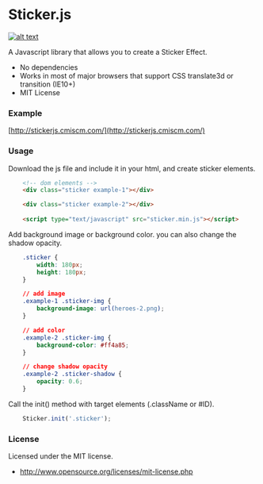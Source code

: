 Sticker.js
============


[![alt text](http://cmiscm.github.io/stickerjs/screenshot/sticker-js.jpg)](https://github.com/cmiscm/stickerjs)


A Javascript library that allows you to create a Sticker Effect.

 * No dependencies
 * Works in most of major browsers that support CSS translate3d or transition (IE10+)
 * MIT License
 
### Example
[http://stickerjs.cmiscm.com/](http://stickerjs.cmiscm.com/)

### Usage

Download the js file and include it in your html, and create sticker elements.
```html
	<!-- dom elements -->
	<div class="sticker example-1"></div>

	<div class="sticker example-2"></div>
	
    <script type="text/javascript" src="sticker.min.js"></script>
```

Add background image or background color. you can also change the shadow opacity.
```css
	.sticker {
		width: 180px;
		height: 180px;
	}

	// add image
	.example-1 .sticker-img {
		background-image: url(heroes-2.png);
	}

	// add color
	.example-2 .sticker-img {
		background-color: #ff4a85;
	}

	// change shadow opacity
	.example-2 .sticker-shadow {
		opacity: 0.6;
	}
```

Call the init() method with target elements (.className or #ID).
```js
    Sticker.init('.sticker');
```


### License
Licensed under the MIT license.

 - http://www.opensource.org/licenses/mit-license.php
